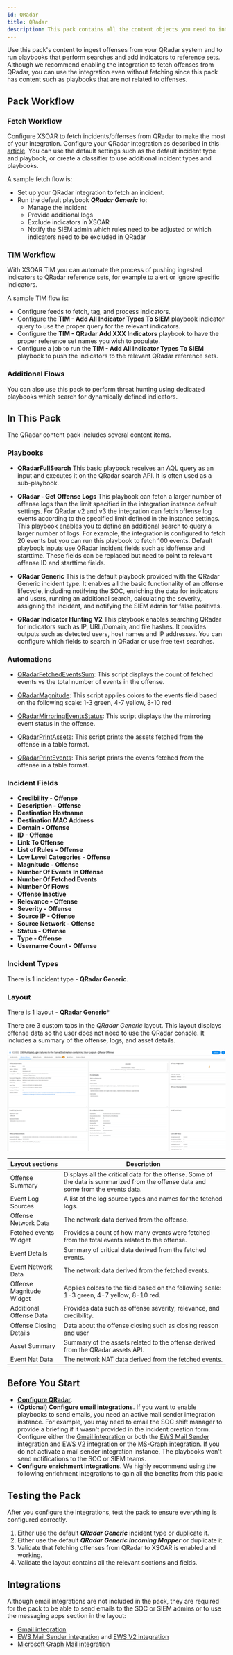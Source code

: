 ```yaml
---
id: QRadar
title: QRadar 
description: This pack contains all the content objects you need to interact with your QRadar SIEM, including integrations, playbooks, mappers, incident types, layouts, and scripts.
---
```


Use this pack's content to ingest offenses from your QRadar system and to run playbooks that perform searches and add indicators to reference sets.
Although we recommend enabling the integration to fetch offenses from QRadar, you can use the integration even without fetching since this pack has content such as playbooks that are not related to offenses.


## Pack Workflow


### Fetch Workflow
Configure XSOAR to fetch incidents/offenses from QRadar to make the most of your integration.
Configure your QRadar integration as described in this [article](https://docs.paloaltonetworks.com/cortex/cortex-xsoar/6-2/cortex-xsoar-tutorials/tutorials/ingest-incidents-from-a-siem.html). 
You can use the default settings such as the default incident type and playbook, or create a classifier to use additional incident types and playbooks.

A sample fetch flow is:
- Set up your QRadar integration to fetch an incident. 
- Run the default playbook ***QRadar Generic*** to:
   - Manage the incident
   - Provide additional logs
   - Exclude indicators in XSOAR
   - Notify the SIEM admin which rules need to be adjusted or which indicators need to be excluded in QRadar

### TIM Workflow

With XSOAR TIM you can automate the process of pushing ingested indicators to QRadar reference sets, for example to alert or ignore specific indicators.

A sample TIM flow is:
- Configure feeds to fetch, tag, and process indicators.
- Configure the **TIM - Add All Indicator Types To SIEM** playbook indicator query to use the proper query for the relevant indicators.
- Configure the **TIM - QRadar Add XXX Indicators** playbook to have the proper reference set names you wish to populate.
- Configure a job to run the **TIM - Add All Indicator Types To SIEM** playbook to push the indicators to the relevant QRadar reference sets.

### Additional Flows

You can also use this pack to perform threat hunting using dedicated playbooks which search for dynamically defined indicators.

## In This Pack

The QRadar content pack includes several content items.

### Playbooks

* **QRadarFullSearch**
This basic playbook receives an AQL query as an input and executes it on the QRadar search API. It is often used as a sub-playbook.

* **QRadar - Get Offense Logs**
This playbook can fetch a larger number of offense logs than the limit specified in the integration instance default settings.
For QRadar v2 and v3 the integration can fetch offense log events according to the specified limit defined in the instance settings. This playbook enables you to define an additional search to query a larger number of logs. For example, the integration is configured to fetch 20 events but you can run this playbook to fetch 100 events.
Default playbook inputs use QRadar incident fields such as idoffense and starttime. These fields can be replaced but need to point to relevant offense ID and starttime fields. 

* **QRadar Generic**
This is the default playbook provided with the QRadar Generic incident type. It enables all the basic functionality of an offense lifecycle, including
notifying the SOC, enriching the data for indicators and users, running an additional search, calculating the severity, assigning the incident, and notifying the SIEM admin for false positives.

* **QRadar Indicator Hunting V2**
This playbook enables searching QRadar for indicators such as IP, URL/Domain, and file hashes. It provides outputs such as detected users, host names and IP addresses. You can configure which fields to search in QRadar or use free text searches.


### Automations

* [QRadarFetchedEventsSum](https://xsoar.pan.dev/docs/reference/scripts/q-radar-fetched-events-sum): 
This script displays the count of fetched events vs the total number of events in the offense.

* [QRadarMagnitude](https://xsoar.pan.dev/docs/reference/scripts/q-radar-magnitude): 
This script applies colors to the events field based on the following scale: 1-3 green, 4-7 yellow, 8-10 red

* [QRadarMirroringEventsStatus](https://xsoar.pan.dev/docs/reference/scripts/q-radar-mirroring-events-status):
This script displays the the mirroring event status in the offense.

* [QRadarPrintAssets](https://xsoar.pan.dev/docs/reference/scripts/q-radar-print-assets):
This script prints the assets fetched from the offense in a table format.

* [QRadarPrintEvents](https://xsoar.pan.dev/docs/reference/scripts/q-radar-print-events):
This script prints the events fetched from the offense in a table format.

### Incident Fields

- **Credibility - Offense**
- **Description - Offense**
- **Destination Hostname**
- **Destination MAC Address**
- **Domain - Offense**
- **ID - Offense**
- **Link To Offense**
- **List of Rules - Offense**
- **Low Level Categories - Offense**
- **Magnitude - Offense**
- **Number Of Events In Offense**
- **Number Of Fetched Events**
- **Number Of Flows**
- **Offense Inactive**
- **Relevance - Offense**
- **Severity - Offense**
- **Source IP - Offense**
- **Source Network - Offense**
- **Status - Offense**
- **Type - Offense**
- **Username Count - Offense**

### Incident Types
There is 1 incident type - **QRadar Generic**.

### Layout
There is 1 layout - **QRadar Generic*** 

There are 3 custom tabs in the *QRadar Generic* layout. This layout displays offense data so the user does not need to use the QRadar console. It includes a summary of the offense, logs, and asset details.   

![Layout](./docs/doc_imgs/reference/QRadar/QRadar_offense_summary.png)

| Layout sections | Description |
|------------------ | ------------- |
| Offense Summary | Displays all the critical data for the offense. Some of the data is summarized from the offense data and some from the events data. |
| Event Log Sources  | A list of the log source types and names for the fetched logs. |
| Offense Network Data | The network data derived from the offense. |
| Fetched events Widget | Provides a count of how many events were fetched from the total events related to the offense. |
| Event Details | Summary of critical data derived from the fetched events. |
| Event Network Data | The network data derived from the fetched events. |
| Offense Magnitude Widget | Applies colors to the field based on the following scale: 1-3 green, 4-7 yellow, 8-10 red. |
| Additional Offense Data | Provides data such as offense severity, relevance, and credibility. |
| Offense Closing Details | Data about the offense closing such as closing reason and user |
| Asset Summary | Summary of the assets related to the offense derived from the QRadar assets API. |
| Event Nat Data | The network NAT data derived from the fetched events. |

## Before You Start
- **[Configure QRadar](https://docs.paloaltonetworks.com/cortex/cortex-xsoar/6-2/cortex-xsoar-tutorials/tutorials/ingest-incidents-from-a-siem.html)**.
- **(Optional) Configure email integrations**. If you want to enable playbooks to send emails, you need an active mail sender integration instance. For example, you may need to email the SOC shift manager to provide a briefing if it wasn't provided in the incident creation form. Configure either the [Gmail integration](https://xsoar.pan.dev/docs/reference/integrations/gmail)  or both the [EWS Mail Sender integration](https://xsoar.pan.dev/docs/reference/integrations/ews-mail-sender) and [EWS V2 integration](https://xsoar.pan.dev/docs/reference/integrations/ews-v2) or the [MS-Graph integration](https://xsoar.pan.dev/docs/reference/integrations/microsoft-graph-mail). If you do not activate a mail sender integration instance, The playbooks won't send notifications to the SOC or SIEM teams.
- **Configure enrichment integrations**. We highly recommend using the following enrichment integrations to gain all the benefits from this pack:

## Testing the Pack
After you configure the integrations, test the pack to ensure everything is configured correctly.

1. Either use the default ***QRadar Generic*** incident type or duplicate it.
2. Either use the default ***QRadar Generic Incoming Mapper*** or duplicate it.
3. Validate that fetching offenses from QRadar to XSOAR is enabled and working.
4. Validate the layout contains all the relevant sections and fields.


## Integrations

Although email integrations are not included in the pack, they are required for the pack to be able to send emails to the SOC or SIEM admins or to use the messaging apps section in the layout:   
- [Gmail integration](https://xsoar.pan.dev/docs/reference/integrations/gmail)
- [EWS Mail Sender integration](https://xsoar.pan.dev/docs/reference/integrations/ews-mail-sender) and [EWS V2 integration](https://xsoar.pan.dev/docs/reference/integrations/ews-v2)
- [Microsoft Graph Mail integration](https://xsoar.pan.dev/docs/reference/integrations/microsoft-graph-mail)
